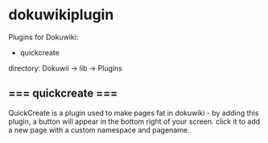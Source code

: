 # dokuwikiplugin
Plugins for Dokuwiki:
+ quickcreate

directory:
Dokuwii -> lib -> Plugins
## === quickcreate ===

QuickCreate is a plugin used to make pages fat in dokuwiki - by adding this plugin, a button will appear in the bottom right of your screen. click it to add a new page with a custom namespace and pagename.


